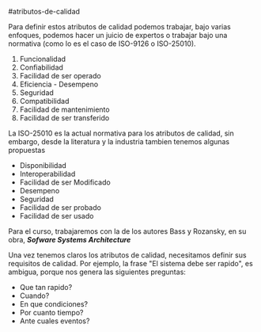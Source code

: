 #atributos-de-calidad 

Para definir estos atributos de calidad podemos trabajar, bajo varias enfoques, podemos hacer un juicio de expertos o trabajar bajo una normativa (como lo es el caso de ISO-9126 o ISO-25010).

1. Funcionalidad
2. Confiabilidad
3. Facilidad de ser operado
4. Eficiencia - Desempeno
5. Seguridad
6. Compatibilidad
7. Facilidad de mantenimiento
8. Facilidad de ser transferido

La ISO-25010 es la actual normativa para los atributos de calidad, sin embargo, desde la literatura y la industria tambien tenemos algunas propuestas

- Disponibilidad
- Interoperabilidad
- Facilidad de ser Modificado
- Desempeno
- Seguridad
- Facilidad de ser probado
- Facilidad de ser usado

Para el curso, trabajaremos con la de los autores Bass y Rozansky, en su obra, ***Sofware Systems Architecture***

Una vez tenemos claros los atributos de calidad, necesitamos definir sus requisitos de calidad. Por ejemplo, la frase "El sistema debe ser rapido", es ambigua, porque nos genera las siguientes preguntas:

- Que tan rapido?
- Cuando?
- En que condiciones?
- Por cuanto tiempo?
- Ante cuales eventos?


